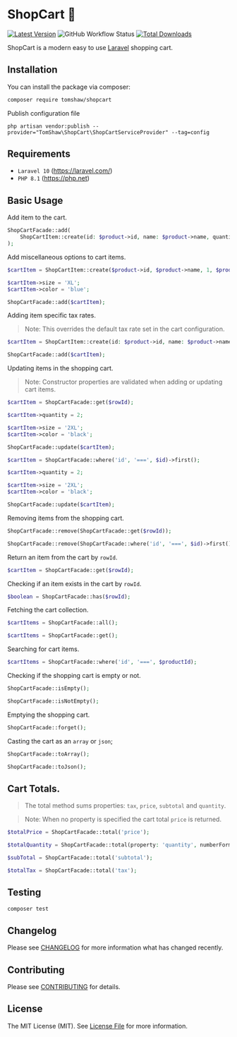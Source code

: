 # ShopCart 🛒

[![Latest Version](https://img.shields.io/github/release/tomshaw/shopcart.svg?style=flat-square)](https://github.com/tomshaw/shopcart/releases)
![GitHub Workflow Status](https://img.shields.io/github/actions/workflow/status/tomshaw/shopcart/run-tests.yml?branch=master&style=flat-square&label=tests)
[![Total Downloads](https://img.shields.io/packagist/dt/tomshaw/shopcart.svg?style=flat-square)](https://packagist.org/packages/tomshaw/shopcart)

ShopCart is a modern easy to use [Laravel](https://laravel.com) shopping cart.

## Installation

You can install the package via composer:

```bash
composer require tomshaw/shopcart
```

Publish configuration file

```
php artisan vendor:publish --provider="TomShaw\ShopCart\ShopCartServiceProvider" --tag=config
```

## Requirements

- `Laravel 10` (https://laravel.com/) 
- `PHP 8.1` (https://php.net)

## Basic Usage

Add item to the cart.

```php
ShopCartFacade::add(
    ShopCartItem::create(id: $product->id, name: $product->name, quantity: 1, price: $product->price)
);
```

Add miscellaneous options to cart items.

```php
$cartItem = ShopCartItem::create($product->id, $product->name, 1, $product->price);

$cartItem->size = 'XL';
$cartItem->color = 'blue';

ShopCartFacade::add($cartItem);
```

Adding item specific tax rates.

> Note: This overrides the default tax rate set in the cart configuration.

```php
$cartItem = ShopCartItem::create(id: $product->id, name: $product->name, quantity: 1, price: $product->price, tax: 6.250);

ShopCartFacade::add($cartItem);
```

Updating items in the shopping cart.

> Note: Constructor properties are validated when adding or updating cart items.

```php
$cartItem = ShopCartFacade::get($rowId);

$cartItem->quantity = 2; 

$cartItem->size = '2XL';
$cartItem->color = 'black';

ShopCartFacade::update($cartItem);
```

```php
$cartItem = ShopCartFacade::where('id', '===', $id)->first();

$cartItem->quantity = 2;

$cartItem->size = '2XL';
$cartItem->color = 'black';

ShopCartFacade::update($cartItem);
```

Removing items from the shopping cart.

```php
ShopCartFacade::remove(ShopCartFacade::get($rowId));
```

```php
ShopCartFacade::remove(ShopCartFacade::where('id', '===', $id)->first());
```

Return an item from the cart by `rowId`.

```php
$cartItem = ShopCartFacade::get($rowId);
```

Checking if an item exists in the cart by `rowId`.

```php
$boolean = ShopCartFacade::has($rowId);
```

Fetching the cart collection.

```php
$cartItems = ShopCartFacade::all();
```

```php
$cartItems = ShopCartFacade::get();
```

Searching for cart items.

```php
$cartItems = ShopCartFacade::where('id', '===', $productId);
```

Checking if the shopping cart is empty or not.

```php
ShopCartFacade::isEmpty();
```

```php
ShopCartFacade::isNotEmpty();
```

Emptying the shopping cart.

```php
ShopCartFacade::forget();
```

Casting the cart as an `array` or `json`;

```php
ShopCartFacade::toArray();
```

```php
ShopCartFacade::toJson();
```

## Cart Totals.

> The total method sums properties: `tax`, `price`, `subtotal` and `quantity`. 

> Note: When no property is specified the cart total `price` is returned.

```php
$totalPrice = ShopCartFacade::total('price');
```
```php
$totalQuantity = ShopCartFacade::total(property: 'quantity', numberFormat: false);
```

```php
$subTotal = ShopCartFacade::total('subtotal');
```

```php
$totalTax = ShopCartFacade::total('tax');
```

## Testing

``` bash
composer test
```

## Changelog

Please see [CHANGELOG](CHANGELOG.md) for more information what has changed recently.

## Contributing

Please see [CONTRIBUTING](CONTRIBUTING.md) for details.

## License

The MIT License (MIT). See [License File](LICENSE) for more information.
